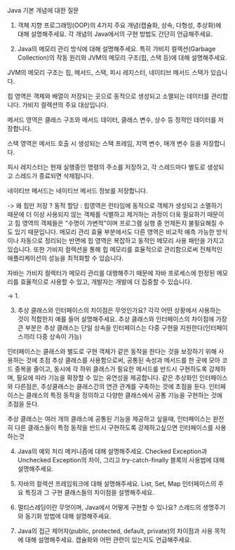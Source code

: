 Java 기본 개념에 대한 질문

1. 객체 지향 프로그래밍(OOP)의 4가지 주요 개념(캡슐화, 상속, 다형성, 추상화)에 대해 설명해주세요. 각 개념의 Java에서의 구현 방법도 간단히 언급해주세요.


2. Java의 메모리 관리 방식에 대해 설명해주세요. 특히 가비지 컬렉션(Garbage Collection)의 작동 원리와 JVM의 메모리 구조(힙, 스택 등)에 대해 설명해주세요.

JVM의 메모리 구조는 
힙, 메서드, 스택, 피시 레지스터, 네이티브 메서드 스택가 있습니다.

힙 영역은 객체와 배열이 저장되는 곳으로 동적으로 생성되고 소멸되는 데이터를 관리합니다.
가비지 컬렉션의 주요 대상입니다.

메서드 영역은 클래스 구조와 메서드 데이터, 클래스 변수, 상수 등 정적인 데이터를 저장합니다.

스택 영역은 메서드 호출 시 생성되는 스택 프레임, 지역 변수, 매개 변수 등을 저장합니다.

피시 레지스터는 현재 실행중인 명령의 주소를 저장하고, 각 스레드마다 별도로 생성되고 스레드가 종료되면 삭제됩니다.

네이티브 메서드는 네이티브 메서드 정보를 저장합니다.

-> 왜 힙만 저장 ?
동적 할당 : 힙영역은 런타임에 동적으로 객체가 생성되고 소멸하기 때문에 더 이상 사용되지 않는 객체를 식별하고 제거하는 과정이 더욱 필요하기 때문이고
힙 영역의 객체들은 "수명이 가변적"이며 프로그램 실행 중 언제든지 불필요해질 수도 있기 때문입니다.
메모리 관리 효율 부분에서도 다른 영역은 비교적 예측 가능한 방식이나 자동으로 정리되는 반면에 힙 영역은 복잡하고 동적인 메모리 사용 패턴을 가지고 있습니다.
또한 가비지 컬렉션을 통해 힙 메모리를 효율적으로 관리함으로써 전체적인 애플리케이션의 성능을 최적화할 수 있습니다.

자바는 가비지 컬렉터가 메모리 관리를 대행해주기 때문에 자바 프로세스에 한정된 메모리를 효율적으로 사용할 수 있고,
개발자는 개발에 더 집중할 수 있습니다.

-> 1.

3. 추상 클래스와 인터페이스의 차이점은 무엇인가요? 각각 어떤 상황에서 사용하는 것이 적합한지 예를 들어 설명해주세요.
추상 클래스와 인터페이스의 차이점에 가장 큰 부분은 
추상 클래스는 단일 상속을 인터페이스는 다중 구현을 지원한다(인터페이스끼리 다중 상속이 가능)

인터페이스는 클래스와 별도로 구현 객체가 같은 동작을 한다는 것을 보장하기 위해 사용하는 것에 초점
추상 클래스를 사용함으로써, 공통된 속성과 메서드를 한 곳에 모아 코드 중복을 줄이고, 동시에 각 하위 클래스가 필요한 메서드를 반드시 구현하도록 강제하며, 필요에 따라 기능을 확장할 수 있는 유연성을 제공합니다.
같은 추상화인 인터페이스와 다른점은, 추상클래스는 클래스간의 연관 관계를 구축하는 것에 초점을 둔다.
인터페이스는 클래스의 특정 동작을 정의하고 다양한 클래스에서 공통 기능을 구현하는 것에 초점을 둔다.

추상 클래스는 여러 개의 클래스에 공통된 기능을 제공하고 싶을때, 
인터페이스는 완전히 다른 클래스들이 특정 동작을 반드시 구현하도록 강제하고싶으면 인터페이스를 사용하는것

4. Java의 예외 처리 메커니즘에 대해 설명해주세요. Checked Exception과 Unchecked Exception의 차이, 그리고 try-catch-finally 블록의 사용법에 대해 설명해주세요.

5. 자바의 컬렉션 프레임워크에 대해 설명해주세요. List, Set, Map 인터페이스의 주요 특징과 그 구현 클래스들의 차이점을 설명해주세요.

6. 멀티스레딩이란 무엇이며, Java에서 어떻게 구현할 수 있나요? 스레드의 생명주기와 동기화 방법에 대해 설명해주세요.

7. Java의 접근 제어자(public, protected, default, private)의 차이점과 사용 목적에 대해 설명해주세요. 캡슐화와 어떤 관련이 있는지도 언급해주세요.
